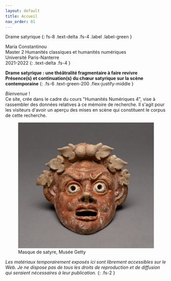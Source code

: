 ```yaml
---
layout: default
title: Accueil
nav_order: 01
---
```

Drame satyrique
{: fs-8 .text-delta .fs-4 .label  .label-green }


Maria Constantinou\
Master 2 Humanités classiques et humanités numériques\
Université Paris-Nanterre\
2021-2022
{: .text-delta .fs-4 }


**Drame satyrique : une théâtralité fragmentaire à faire revivre\
Présence(s) et continuation(s) du chœur satyrique sur la scène contemporaine**
{: .fs-6 	.text-green-200 .flex-justify-middle }



*Bienvenue* !\
Ce site, crée dans le cadre du cours "Humanités Numériques 4", vise à rassembler des données relatives à ce mémoire de recherche. Il s'agit pour les visiteurs d'avoir un aperçu des mises en scène qui constituent le corpus de cette recherche.


<!-- image en HTML -->

<figure role="figure" aria-label="Masque de satyre, Musée Getty">
   <img src="assets/images/satyr.jpg" alt="Masque" />
   <figcaption>
    Masque de satyre, Musée Getty
   </figcaption>
</figure>





<!--image en MD
![](assets/images/satyr.jpg)


Masque de satyre, [Musée Getty](https://www.getty.edu/art/collection/objects/32043/unknown-maker-mask-of-a-satyr-greek-sicilian-200-100-bc/)
{: .fs-3 }
-->






*Les matériaux temporairement exposés ici sont librement accessibles sur le Web. Je ne dispose pas de tous les droits de reproduction et de diffusion qui seraient nécessaires à leur publication.*
{: .fs-2 }
